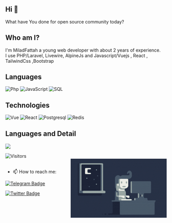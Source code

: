 ## Hi 👋
What have You done for open source community today?

## Who am I?
I'm MiladFattah a young web developer with about 2 years of experience.
<br>
I use PHP/Laravel, Livewire, AlpineJs and Javascript/Vuejs , React , TailwindCss ,Bootstrap 
<br>

## Languages

![Php](https://img.shields.io/badge/-Php-000?&logo=Php)
![JavaScript](https://img.shields.io/badge/-JavaScript-000?&logo=JavaScript)
![SQL](https://img.shields.io/badge/-SQL-000?&logo=MySQL)

## Technologies

![Vue](https://img.shields.io/badge/-Vuejs-000?&logo=Vuejs)
![React](https://img.shields.io/badge/-React-000?&logo=React)
![Postgresql](https://img.shields.io/badge/-Postgresql-000?&logo=Postgresql)
![Redis](https://img.shields.io/badge/-Redis-000?&logo=Redis)
## Languages and Detail
<p>
    <img align="center" src="https://github-readme-stats.vercel.app/api/top-langs/?username=miladfattah&layout=compact"/>
</p>
    
<img alt="Visitors" src="https://komarev.com/ghpvc/?username=miladfattah&style=flat&labelColor=black&logo=github&label=PROFILE+VIEWS&color=29bf12"/>

<br>
<img alt="Night Coding" src="https://raw.githubusercontent.com/AVS1508/AVS1508/master/assets/Night-Coding.gif" align="right"/>
<br>

- 📫 How to reach me: 

[![Telegram Badge](https://img.shields.io/badge/-Telegram-blue?style=flat&logo=telegram&logoColor=white&link=https://t.me/fattahmilad)](https://t.me/fattahmilad)

[![Twitter Badge](https://img.shields.io/badge/-Twitter-blue?style=flat&logo=twitter&logoColor=white&link=https://twitter.com/miladfattah)](https://twitter.com/miladfattah)
